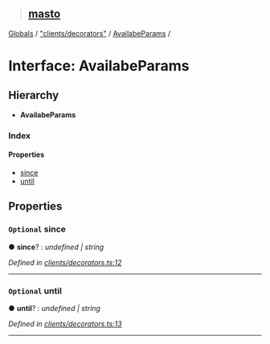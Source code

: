 > ## [masto](../README.md)

[Globals](../globals.md) / ["clients/decorators"](../modules/_clients_decorators_.md) / [AvailabeParams](_clients_decorators_.availabeparams.md) /

# Interface: AvailabeParams

## Hierarchy

* **AvailabeParams**

### Index

#### Properties

* [since](_clients_decorators_.availabeparams.md#optional-since)
* [until](_clients_decorators_.availabeparams.md#optional-until)

## Properties

### `Optional` since

● **since**? : *undefined | string*

*Defined in [clients/decorators.ts:12](https://github.com/neet/masto.js/blob/635a2aa/src/clients/decorators.ts#L12)*

___

### `Optional` until

● **until**? : *undefined | string*

*Defined in [clients/decorators.ts:13](https://github.com/neet/masto.js/blob/635a2aa/src/clients/decorators.ts#L13)*

___
